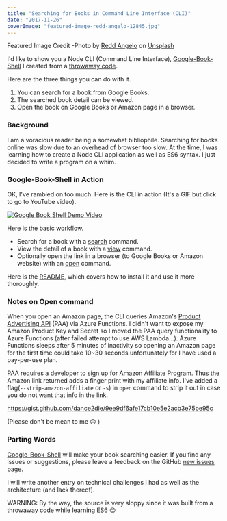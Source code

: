 ```yaml
---
title: "Searching for Books in Command Line Interface (CLI)"
date: "2017-11-26"
coverImage: "featured-image-redd-angelo-12845.jpg"
---
```


Featured Image Credit -Photo by [Redd Angelo](https://unsplash.com/photos/9o8YdYGTT64?utm_source=unsplash&utm_medium=referral&utm_content=creditCopyText) on [Unsplash](https://unsplash.com/?utm_source=unsplash&utm_medium=referral&utm_content=creditCopyText)

I'd like to show you a Node CLI (Command Line Interface), [Google-Book-Shell](https://www.npmjs.com/package/google-book-shell) I created from a [throwaway code](https://www.slightedgecoder.com/2017/09/05/throwaway-code-dont-recycle-throw-away/).

Here are the three things you can do with it.

1. You can search for a book from Google Books.
2. The searched book detail can be viewed.
3. Open the book on Google Books or Amazon page in a browser.

### Background

I am a voracious reader being a somewhat bibliophile. Searching for books online was slow due to an overhead of browser too slow. At the time, I was learning how to create a Node CLI application as well as ES6 syntax. I just decided to write a program on a whim.

### Google-Book-Shell in Action

OK, I've rambled on too much. Here is the CLI in action (It's a GIF but click to go to YouTube video).

[![](https://i.imgur.com/YtI0HA0.gif "Google Book Shell Demo Video")](https://www.youtube.com/watch?v=XK4NgwJqw0s)

Here is the basic workflow.

- Search for a book with a [search](https://github.com/dance2die/google-book-shell/blob/master/README.md#1-search) command.
- View the detail of a book with a [view](https://github.com/dance2die/google-book-shell/blob/master/README.md#3-view) command.
- Optionally open the link in a browser (to Google Books or Amazon website) with an [open](https://github.com/dance2die/google-book-shell/blob/master/README.md#2-open) command.

Here is the [README](https://github.com/dance2die/google-book-shell/blob/master/README.md), which covers how to install it and use it more thoroughly.

### Notes on Open command

When you open an Amazon page, the CLI queries Amazon's [Product Advertising API](http://docs.aws.amazon.com/AWSECommerceService/latest/DG/Welcome.html) (PAA) via Azure Functions. I didn't want to expose my Amazon Product Key and Secret so I moved the PAA query functionality to Azure Functions (after failed attempt to use AWS Lambda...). Azure Functions sleeps after 5 minutes of inactivity so opening an Amazon page for the first time could take 10~30 seconds unfortunately for I have used a pay-per-use plan.

PAA requires a developer to sign up for Amazon Affiliate Program. Thus the Amazon link returned adds a finger print with my affiliate info. I've added a flag(`--strip-amazon-affiliate` or `-s`) in `open` command to strip it out in case you do not want that info in the link.

https://gist.github.com/dance2die/9ee9df6afe17cb10e5e2acb3e75be95c

(Please don't be mean to me 😞 )

### Parting Words

[Google-Book-Shell](https://www.npmjs.com/package/google-book-shell) will make your book searching easier. If you find any issues or suggestions, please leave a feedback on the GitHub [new issues page](https://github.com/dance2die/google-book-shell/issues/new).

I will write another entry on technical challenges I had as well as the architecture (and lack thereof).

WARNING: By the way, the source is very sloppy since it was built from a throwaway code while learning ES6 😊
